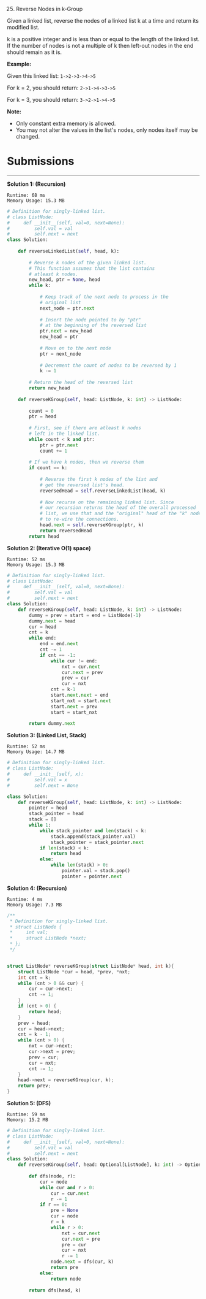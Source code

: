 25. Reverse Nodes in k-Group

Given a linked list, reverse the nodes of a linked list k at a time and return its modified list.

k is a positive integer and is less than or equal to the length of the linked list. If the number of nodes is not a multiple of k then left-out nodes in the end should remain as it is.

**Example:**

Given this linked list: `1->2->3->4->5`

For k = 2, you should return: `2->1->4->3->5`

For k = 3, you should return: `3->2->1->4->5`

**Note:**
* Only constant extra memory is allowed.
* You may not alter the values in the list's nodes, only nodes itself may be changed.

# Submissions
---
**Solution 1: (Recursion)**
```
Runtime: 68 ms
Memory Usage: 15.3 MB
```
```python
# Definition for singly-linked list.
# class ListNode:
#     def __init__(self, val=0, next=None):
#         self.val = val
#         self.next = next
class Solution:
    
    def reverseLinkedList(self, head, k):
        
        # Reverse k nodes of the given linked list.
        # This function assumes that the list contains 
        # atleast k nodes.
        new_head, ptr = None, head
        while k:
            
            # Keep track of the next node to process in the
            # original list
            next_node = ptr.next
            
            # Insert the node pointed to by "ptr"
            # at the beginning of the reversed list
            ptr.next = new_head
            new_head = ptr
            
            # Move on to the next node
            ptr = next_node
            
            # Decrement the count of nodes to be reversed by 1
            k -= 1
        
        # Return the head of the reversed list
        return new_head
    
    def reverseKGroup(self, head: ListNode, k: int) -> ListNode:
        
        count = 0
        ptr = head
        
        # First, see if there are atleast k nodes
        # left in the linked list.
        while count < k and ptr:
            ptr = ptr.next
            count += 1
        
        # If we have k nodes, then we reverse them
        if count == k: 
            
            # Reverse the first k nodes of the list and
            # get the reversed list's head.
            reversedHead = self.reverseLinkedList(head, k)
            
            # Now recurse on the remaining linked list. Since
            # our recursion returns the head of the overall processed
            # list, we use that and the "original" head of the "k" nodes
            # to re-wire the connections.
            head.next = self.reverseKGroup(ptr, k)
            return reversedHead
        return head
```

**Solution 2: (Iterative O(1) space)**
```
Runtime: 52 ms
Memory Usage: 15.3 MB
```
```python
# Definition for singly-linked list.
# class ListNode:
#     def __init__(self, val=0, next=None):
#         self.val = val
#         self.next = next
class Solution:
    def reverseKGroup(self, head: ListNode, k: int) -> ListNode:
        dummy = prev = start = end = ListNode(-1)
        dummy.next = head
        cur = head
        cnt = k
        while end:
            end = end.next
            cnt -= 1
            if cnt == -1:
                while cur != end:
                    nxt = cur.next
                    cur.next = prev
                    prev = cur
                    cur = nxt
                cnt = k-1
                start.next.next = end
                start_nxt = start.next
                start.next = prev
                start = start_nxt
        
        return dummy.next
```

**Solution 3: (Linked List, Stack)**
```
Runtime: 52 ms
Memory Usage: 14.7 MB
```
```python
# Definition for singly-linked list.
# class ListNode:
#     def __init__(self, x):
#         self.val = x
#         self.next = None

class Solution:
    def reverseKGroup(self, head: ListNode, k: int) -> ListNode:
        pointer = head
        stack_pointer = head
        stack = []
        while 1:
            while stack_pointer and len(stack) < k:
                stack.append(stack_pointer.val)
                stack_pointer = stack_pointer.next
            if len(stack) < k:
                return head
            else:
                while len(stack) > 0:
                    pointer.val = stack.pop()
                    pointer = pointer.next
```

**Solution 4: (Recursion)**
```
Runtime: 4 ms
Memory Usage: 7.3 MB
```
```c
/**
 * Definition for singly-linked list.
 * struct ListNode {
 *     int val;
 *     struct ListNode *next;
 * };
 */


struct ListNode* reverseKGroup(struct ListNode* head, int k){
    struct ListNode *cur = head, *prev, *nxt;
    int cnt = k;
    while (cnt > 0 && cur) {
        cur = cur->next;
        cnt -= 1;
    }
    if (cnt > 0) {
        return head;
    }
    prev = head;
    cur = head->next;
    cnt = k - 1;
    while (cnt > 0) {
        nxt = cur->next;
        cur->next = prev;
        prev = cur;
        cur = nxt;
        cnt -= 1;
    }
    head->next = reverseKGroup(cur, k);
    return prev;
}
```

**Solution 5: (DFS)**
```
Runtime: 59 ms
Memory: 15.2 MB
```
```python
# Definition for singly-linked list.
# class ListNode:
#     def __init__(self, val=0, next=None):
#         self.val = val
#         self.next = next
class Solution:
    def reverseKGroup(self, head: Optional[ListNode], k: int) -> Optional[ListNode]:
        
        def dfs(node, r):
            cur = node
            while cur and r > 0:
                cur = cur.next
                r -= 1
            if r == 0:
                pre = None
                cur = node
                r = k
                while r > 0:
                    nxt = cur.next
                    cur.next = pre
                    pre = cur
                    cur = nxt
                    r -= 1
                node.next = dfs(cur, k)
                return pre
            else:
                return node  
            
        return dfs(head, k)
```

